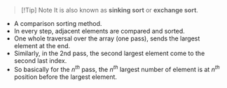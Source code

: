 > [!Tip] Note
> It is also known as **sinking sort** or **exchange sort**. 

- A comparison sorting method. 
- In every step, adjacent elements are compared and sorted. 
- One whole traversal over the array (one pass), sends the largest element at the end. 
- Similarly, in the 2nd pass, the second largest element come to the second last index. 
- So basically for the $n^{th}$ pass, the $n^{th}$ largest number of element is at $n^{th}$ position before the largest element. 

